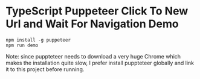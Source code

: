TypeScript Puppeteer Click To New Url and Wait For Navigation Demo
==================================================================

```
npm install -g puppeteer
npm run demo
```

Note: since puppteteer needs to download a very huge Chrome which makes the installation quite slow,
I prefer install puppteteer globally and link it to this project before running.
